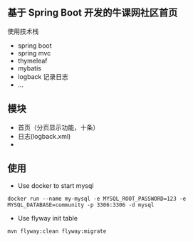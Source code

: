 ## 基于 Spring Boot 开发的牛课网社区首页
使用技术栈
- spring boot 
- spring mvc
- thymeleaf
- mybatis
- logback 记录日志
- ...

## 模块

- 首页（分页显示功能，十条）
- 日志(logback.xml)
- 

## 使用

- Use docker to start mysql
```
docker run --name my-mysql -e MYSQL_ROOT_PASSWORD=123 -e MYSQL_DATABASE=community -p 3306:3306 -d mysql
```

- Use flyway init table
```
mvn flyway:clean flyway:migrate
```
